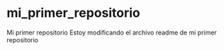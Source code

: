 # mi_primer_repositorio
Mi primer repositorio
Estoy modificando el archivo readme de mi primer repositorio
